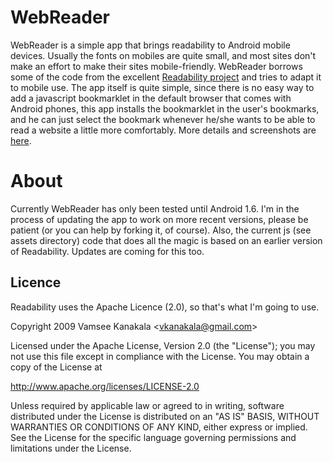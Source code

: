 # WebReader

WebReader is a simple app that brings readability to Android mobile devices. Usually the fonts on mobiles are quite small, and most sites don't make an effort to make their sites mobile-friendly. WebReader borrows some of the code from the excellent [Readability project](http://lab.arc90.com/experiments/readability/) and tries to adapt it to mobile use. The app itself is quite simple, since there is no easy way to add a javascript bookmarklet in the default browser that comes with Android phones, this app installs the bookmarklet in the user's bookmarks, and he can just select the bookmark whenever he/she wants to be able to read a website a little more comfortably. More details and screenshots are [here](http://webreader.vamsee.in). 

# About

Currently WebReader has only been tested until Android 1.6. I'm in the process of updating the app to work on more recent versions, please be patient (or you can help by forking it, of course). Also, the current js (see assets directory) code that does all the magic is based on an earlier version of Readability. Updates are coming for this too.

## Licence

Readability uses the Apache Licence (2.0), so that's what I'm going to use.

Copyright 2009 Vamsee Kanakala &lt;vkanakala@gmail.com&gt;

Licensed under the Apache License, Version 2.0 (the "License");
you may not use this file except in compliance with the License.
You may obtain a copy of the License at
   
   http://www.apache.org/licenses/LICENSE-2.0

Unless required by applicable law or agreed to in writing, software
distributed under the License is distributed on an "AS IS" BASIS,
WITHOUT WARRANTIES OR CONDITIONS OF ANY KIND, either express or implied.
See the License for the specific language governing permissions and
limitations under the License.

